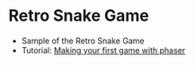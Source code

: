 # Retro Snake Game

- Sample of the Retro Snake Game
- Tutorial: [Making your first game with phaser](http://tutorialzine.com/2015/06/making-your-first-html5-game-with-phaser/)